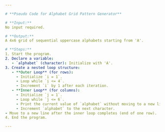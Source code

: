 ```yaml
---

# **Pseudo Code for Alphabet Grid Pattern Generator**

# **Input:**  
No input required.

# **Output:**  
A 4x6 grid of sequential uppercase alphabets starting from 'A'.

# **Steps:**  
1. Start the program.  
2. Declare a variable:  
   - `alphabet` (character): Initialize with 'A'.  
3. Create a nested loop structure:  
   - **Outer Loop** (for rows):  
     - Initialize `i = 1`.  
     - Loop while `i <= 4`.  
     - Increment `i` by 1 after each iteration.  
   - **Inner Loop** (for columns):  
     - Initialize `j = 1`.  
     - Loop while `j <= 6`.  
     - Print the current value of `alphabet` without moving to a new line.  
     - Increment `alphabet` to the next character.  
- Move to a new line after the inner loop completes (end of one row).  
4. End the program.

---
```


